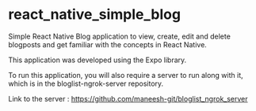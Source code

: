 # react_native_simple_blog

Simple React Native Blog application to view, create, edit and delete blogposts and get familiar with the concepts in React Native.

This application was developed using the Expo library.

To run this application, you will also require a server to run along with it, which is in the bloglist-ngrok-server repository.

Link to the server : 
https://github.com/maneesh-git/bloglist_ngrok_server
